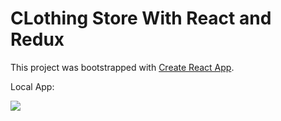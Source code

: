 # CLothing Store With React and Redux

This project was bootstrapped with [Create React App](https://github.com/facebook/create-react-app).

Local App:

![](https://github.com/Bash009/Redux-Store/blob/main/cloth.gif)

